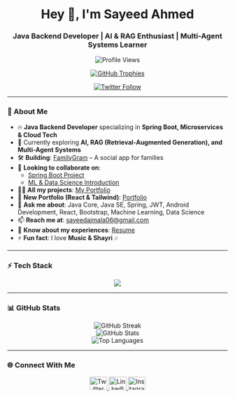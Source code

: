 <h1 align="center">Hey 👋, I'm Sayeed Ahmed</h1>
<h3 align="center">Java Backend Developer | AI & RAG Enthusiast | Multi-Agent Systems Learner</h3>

<p align="center">
  <img src="https://komarev.com/ghpvc/?username=sayeedajmal&label=Profile%20Views&color=0e75b6&style=flat" alt="Profile Views"/>
</p>

<p align="center">
  <a href="https://github.com/ryo-ma/github-profile-trophy">
    <img src="https://github-profile-trophy.vercel.app/?username=sayeedajmal&row=2&column=3" alt="GitHub Trophies"/>
  </a>
</p>

<p align="center">
  <a href="https://twitter.com/sayeed__ajmal" target="blank">
    <img src="https://img.shields.io/twitter/follow/sayeed__ajmal?logo=twitter&style=for-the-badge" alt="Twitter Follow"/>
  </a>
</p>

---

### 🚀 About Me  
- 🔥 **Java Backend Developer** specializing in **Spring Boot, Microservices & Cloud Tech**  
- 🤖 Currently exploring **AI, RAG (Retrieval-Augmented Generation), and Multi-Agent Systems**  
- 🛠️ **Building**: [FamilyGram](https://github.com/sayeedajmal) – A social app for families  
- 👯 **Looking to collaborate on**:  
  - [Spring Boot Project](https://github.com/sayeedajmal/BloodDonation-API)  
  - [ML & Data Science Introduction](https://github.com/sayeedajmal/MLDS-Introduction)  
- 👨‍💻 **All my projects**: [My Portfolio](https://sayeedthedev.web.app)  
- 🌠 **New Portfolio (React & Tailwind)**: [Portfolio](https://sayeedcodes.web.app)  
- 💬 **Ask me about**: Java Core, Java SE, Spring, JWT, Android Development, React, Bootstrap, Machine Learning, Data Science  
- 📫 **Reach me at**: sayeedajmala06@gmail.com  
- 📄 **Know about my experiences**: [Resume](https://sayeedcodes.web.app)  
- ⚡ **Fun fact**: I love **Music & Shayri** 🎶  

---

### ⚡ Tech Stack  
<p align="center">
  <img src="https://skillicons.dev/icons?i=java,spring,python,mysql,aws,gcp,firebase,react,linux,docker,github,androidstudio,bash" />
</p>

---

### 📊 GitHub Stats  
<p align="center">
  <img src="https://github-readme-streak-stats.herokuapp.com/?user=sayeedajmal" alt="GitHub Streak" />
  <br/>
  <img src="https://github-readme-stats.vercel.app/api?username=sayeedajmal&show_icons=true&locale=en" alt="GitHub Stats" />
  <br/>
  <img src="https://github-readme-stats.vercel.app/api/top-langs?username=sayeedajmal&show_icons=true&locale=en&layout=compact" alt="Top Languages" />
</p>

---

### 🌐 Connect With Me  
<p align="center">
  <a href="https://twitter.com/sayeed__ajmal">
    <img src="https://raw.githubusercontent.com/rahuldkjain/github-profile-readme-generator/master/src/images/icons/Social/twitter.svg" alt="Twitter" height="30" width="40"/>
  </a>
  <a href="https://linkedin.com/in/sayeedajmal">
    <img src="https://raw.githubusercontent.com/rahuldkjain/github-profile-readme-generator/master/src/images/icons/Social/linked-in-alt.svg" alt="LinkedIn" height="30" width="40"/>
  </a>
  <a href="https://instagram.com/sayeed__ajmal">
    <img src="https://raw.githubusercontent.com/rahuldkjain/github-profile-readme-generator/master/src/images/icons/Social/instagram.svg" alt="Instagram" height="30" width="40"/>
  </a>
</p>
